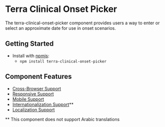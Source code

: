 # Terra Clinical Onset Picker

The terra-clinical-onset-picker component provides users a way to enter or select an approximate date for use in onset scenarios.

## Getting Started

- Install with [npmjs](https://www.npmjs.com):
  - `npm install terra-clinical-onset-picker`


## Component Features
* [Cross-Browser Support](https://github.com/cerner/terra-ui/blob/master/src/terra-dev-site/contributing/ComponentStandards.e.contributing.md#cross-browser-support)
* [Responsive Support](https://github.com/cerner/terra-ui/blob/master/src/terra-dev-site/contributing/ComponentStandards.e.contributing.md#responsive-support)
* [Mobile Support](https://github.com/cerner/terra-ui/blob/master/src/terra-dev-site/contributing/ComponentStandards.e.contributing.md#mobile-support)
* [Internationalization Support](https://github.com/cerner/terra-ui/blob/master/src/terra-dev-site/contributing/ComponentStandards.e.contributing.md#internationalization-i18n-support)**
* [Localization Support](https://github.com/cerner/terra-ui/blob/master/src/terra-dev-site/contributing/ComponentStandards.e.contributing.md#ltr--rtl-support)

** This component does not support Arabic translations